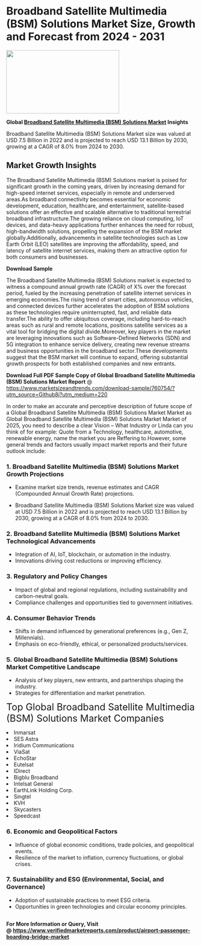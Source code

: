 <H1>Broadband Satellite Multimedia (BSM) Solutions Market Size, Growth and Forecast from 2024 - 2031</H1><img class="aligncenter size-medium wp-image-584254" src="https://thirdeyenews.in/wp-content/uploads/2024/09/Global-Market-Research-300x168.jpeg" alt="" width="300" height="168" /><p><strong>Global&nbsp;<a href="https://www.marketsizeandtrends.com/download-sample/760754/?utm_source=Github8j?utm_medium=220">Broadband Satellite Multimedia (BSM) Solutions Market</a> Insights</strong></p><p>Broadband Satellite Multimedia (BSM) Solutions Market size was valued at USD 7.5 Billion in 2022 and is projected to reach USD 13.1 Billion by 2030, growing at a CAGR of 8.0% from 2024 to 2030.</p><p><h2>Market Growth Insights</h2> <p>The Broadband Satellite Multimedia (BSM) Solutions market is poised for significant growth in the coming years, driven by increasing demand for high-speed internet services, especially in remote and underserved areas.As broadband connectivity becomes essential for economic development, education, healthcare, and entertainment, satellite-based solutions offer an effective and scalable alternative to traditional terrestrial broadband infrastructure.The growing reliance on cloud computing, IoT devices, and data-heavy applications further enhances the need for robust, high-bandwidth solutions, propelling the expansion of the BSM market globally.Additionally, advancements in satellite technologies such as Low Earth Orbit (LEO) satellites are improving the affordability, speed, and latency of satellite internet services, making them an attractive option for both consumers and businesses.</p> <p><strong>Download Sample</strong></p> <p>The Broadband Satellite Multimedia (BSM) Solutions market is expected to witness a compound annual growth rate (CAGR) of X% over the forecast period, fueled by the increasing penetration of satellite internet services in emerging economies.The rising trend of smart cities, autonomous vehicles, and connected devices further accelerates the adoption of BSM solutions as these technologies require uninterrupted, fast, and reliable data transfer.The ability to offer ubiquitous coverage, including hard-to-reach areas such as rural and remote locations, positions satellite services as a vital tool for bridging the digital divide.Moreover, key players in the market are leveraging innovations such as Software-Defined Networks (SDN) and 5G integration to enhance service delivery, creating new revenue streams and business opportunities in the broadband sector.These developments suggest that the BSM market will continue to expand, offering substantial growth prospects for both established companies and new entrants.</p> <p><span class=""><strong>Download Full PDF Sample Copy of Global Broadband Satellite Multimedia (BSM) Solutions Market Report</strong> @ <a href="https://www.marketsizeandtrends.com/download-sample/760754/?utm_source=Github8j?utm_medium=220" target="_blank">https://www.marketsizeandtrends.com/download-sample/760754/?utm_source=Github8j?utm_medium=220</a></span></p><p>In order to make an accurate and perceptive description of future scope of a Global&nbsp;Broadband Satellite Multimedia (BSM) Solutions Market Market as Global&nbsp;Broadband Satellite Multimedia (BSM) Solutions Market Market of 2025, you need to describe a clear Vision &ndash; What Industry or Linda can you think of for example: Quote from a Technology, healthcare, automotive, renewable energy, name the market you are Reffering to.However, some general trends and factors usually impact market reports and their future outlook include:</p><h3>1.&nbsp;<strong>Broadband Satellite Multimedia (BSM) Solutions Market Growth Projections</strong></h3><ul><li>Examine market size trends, revenue estimates and CAGR (Compounded Annual Growth Rate) projections.</li><li><p>Broadband Satellite Multimedia (BSM) Solutions Market size was valued at USD 7.5 Billion in 2022 and is projected to reach USD 13.1 Billion by 2030, growing at a CAGR of 8.0% from 2024 to 2030.</p></li></ul><h3>2.&nbsp;<strong>Broadband Satellite Multimedia (BSM) Solutions Market Technological Advancements</strong></h3><ul><li>Integration of AI, IoT, blockchain, or automation in the industry.</li><li>Innovations driving cost reductions or improving efficiency.</li></ul><h3>3.&nbsp;<strong>Regulatory and Policy Changes</strong></h3><ul><li>Impact of global and regional regulations, including sustainability and carbon-neutral goals.</li><li>Compliance challenges and opportunities tied to government initiatives.</li></ul><h3>4.&nbsp;<strong>Consumer Behavior Trends</strong></h3><ul><li>Shifts in demand influenced by generational preferences (e.g., Gen Z, Millennials).</li><li>Emphasis on eco-friendly, ethical, or personalized products/services.</li></ul><h3>5.&nbsp;<strong>Global Broadband Satellite Multimedia (BSM) Solutions Market Competitive Landscape</strong></h3><ul><li>Analysis of key players, new entrants, and partnerships shaping the industry.</li><li>Strategies for differentiation and market penetration.</li></ul><p data-pm-slice="1 1 []"><span style="color: inherit; font-family: inherit; font-size: 25px;">Top Global Broadband Satellite Multimedia (BSM) Solutions Market Companies</span></p><div class="" data-test-id=""><p><li>Inmarsat</li><li> SES Astra</li><li> Iridium Communications</li><li> ViaSat</li><li> EchoStar</li><li> Eutelsat</li><li> IDirect</li><li> Bigblu Broadband</li><li> Intelsat General</li><li> EarthLink Holding Corp.</li><li> Singtel</li><li> KVH</li><li> Skycasters</li><li> Speedcast</li></p></div><h3>6.&nbsp;<strong>Economic and Geopolitical Factors</strong></h3><ul><li>Influence of global economic conditions, trade policies, and geopolitical events.</li><li>Resilience of the market to inflation, currency fluctuations, or global crises.</li></ul><h3>7.&nbsp;<strong>Sustainability and ESG (Environmental, Social, and Governance)</strong></h3><ul><li>Adoption of sustainable practices to meet ESG criteria.</li><li>Opportunities in green technologies and circular economy principles.</li></ul><h2><strong style="font-size: 14px;">For More Information or Query, Visit @&nbsp;</strong><a style="background-color: #ffffff; font-size: 14px;" href="https://www.marketsizeandtrends.com/report/broadband-satellite-multimedia-bsm-solutions-market/" target="_blank">https://www.verifiedmarketreports.com/product/airport-passenger-boarding-bridge-market</a></h2>